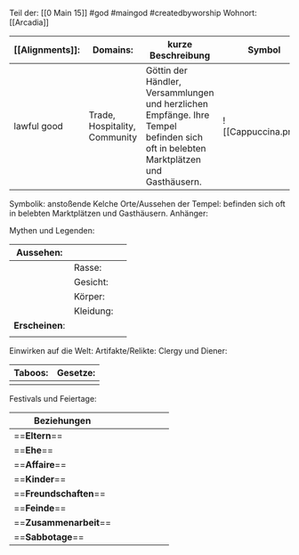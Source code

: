 Teil der: [[0 Main 15]]
#god #maingod #createdbyworship 
Wohnort: [[Arcadia]]

| [[Alignments]]: | Domains:                      | kurze Beschreibung                                                                                                                 | Symbol              |
| --------------- | ----------------------------- | ---------------------------------------------------------------------------------------------------------------------------------- | ------------------- |
| lawful good     | Trade, Hospitality, Community | Göttin der Händler, Versammlungen und herzlichen Empfänge. Ihre Tempel befinden sich oft in belebten Marktplätzen und Gasthäusern. | ![[Cappuccina.png]] |
Symbolik: anstoßende Kelche
Orte/Aussehen der Tempel: befinden sich oft in belebten Marktplätzen und Gasthäusern.
Anhänger:

Mythen und Legenden:

| Aussehen:       |           |     |
| --------------- | --------- | --- |
|                 | Rasse:    |     |
|                 | Gesicht:  |     |
|                 | Körper:   |     |
|                 | Kleidung: |     |
| **Erscheinen**: |           |     |
|                 |           |     |
Einwirken auf die Welt:
Artifakte/Relikte:
Clergy und Diener:

| Taboos: | Gesetze: |
| ------- | -------- |
|         |          |
Festivals und Feiertage: 

| Beziehungen            |     |     |     |     |     |     |
| ---------------------- | --- | --- | --- | --- | --- | --- |
| ==**Eltern**==         |     |     |     |     |     |     |
| ==**Ehe**==            |     |     |     |     |     |     |
| ==**Affaire**==        |     |     |     |     |     |     |
| ==**Kinder**==         |     |     |     |     |     |     |
| ==**Freundschaften**== |     |     |     |     |     |     |
| ==**Feinde**==         |     |     |     |     |     |     |
| ==**Zusammenarbeit**== |     |     |     |     |     |     |
| ==**Sabbotage**==      |     |     |     |     |     |     |